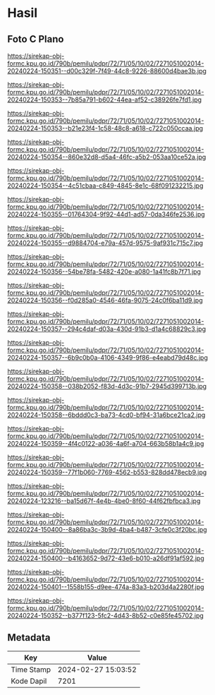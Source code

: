 # Hasil

## Foto C Plano

https://sirekap-obj-formc.kpu.go.id/790b/pemilu/pdpr/72/71/05/10/02/7271051002014-20240224-150351--d00c329f-7f49-44c8-9226-88600d4bae3b.jpg

https://sirekap-obj-formc.kpu.go.id/790b/pemilu/pdpr/72/71/05/10/02/7271051002014-20240224-150353--7b85a791-b602-44ea-af52-c38926fe7fd1.jpg

https://sirekap-obj-formc.kpu.go.id/790b/pemilu/pdpr/72/71/05/10/02/7271051002014-20240224-150353--b21e23f4-1c58-48c8-a618-c722c050ccaa.jpg

https://sirekap-obj-formc.kpu.go.id/790b/pemilu/pdpr/72/71/05/10/02/7271051002014-20240224-150354--860e32d8-d5a4-46fc-a5b2-053aa10ce52a.jpg

https://sirekap-obj-formc.kpu.go.id/790b/pemilu/pdpr/72/71/05/10/02/7271051002014-20240224-150354--4c51cbaa-c849-4845-8e1c-68f091232215.jpg

https://sirekap-obj-formc.kpu.go.id/790b/pemilu/pdpr/72/71/05/10/02/7271051002014-20240224-150355--01764304-9f92-44d1-ad57-0da346fe2536.jpg

https://sirekap-obj-formc.kpu.go.id/790b/pemilu/pdpr/72/71/05/10/02/7271051002014-20240224-150355--d9884704-e79a-457d-9575-9af931c715c7.jpg

https://sirekap-obj-formc.kpu.go.id/790b/pemilu/pdpr/72/71/05/10/02/7271051002014-20240224-150356--54be78fa-5482-420e-a080-1a41fc8b7f71.jpg

https://sirekap-obj-formc.kpu.go.id/790b/pemilu/pdpr/72/71/05/10/02/7271051002014-20240224-150356--f0d285a0-4546-46fa-9075-24c0f6ba11d9.jpg

https://sirekap-obj-formc.kpu.go.id/790b/pemilu/pdpr/72/71/05/10/02/7271051002014-20240224-150357--294c4daf-d03a-430d-91b3-d1a4c68829c3.jpg

https://sirekap-obj-formc.kpu.go.id/790b/pemilu/pdpr/72/71/05/10/02/7271051002014-20240224-150357--6b9c0b0a-4106-4349-9f86-e4eabd79d48c.jpg

https://sirekap-obj-formc.kpu.go.id/790b/pemilu/pdpr/72/71/05/10/02/7271051002014-20240224-150358--038b2052-f83d-4d3c-91b7-2945d399713b.jpg

https://sirekap-obj-formc.kpu.go.id/790b/pemilu/pdpr/72/71/05/10/02/7271051002014-20240224-150358--6bddd0c3-ba73-4cd0-bf94-31a6bce21ca2.jpg

https://sirekap-obj-formc.kpu.go.id/790b/pemilu/pdpr/72/71/05/10/02/7271051002014-20240224-150359--4f4c0122-a036-4a6f-a704-663b58b1a4c9.jpg

https://sirekap-obj-formc.kpu.go.id/790b/pemilu/pdpr/72/71/05/10/02/7271051002014-20240224-150359--77f1b060-7769-4562-b553-828dd478ecb9.jpg

https://sirekap-obj-formc.kpu.go.id/790b/pemilu/pdpr/72/71/05/10/02/7271051002014-20240224-123216--ba15d67f-4e4b-4be0-8f60-44f62fbfbca3.jpg

https://sirekap-obj-formc.kpu.go.id/790b/pemilu/pdpr/72/71/05/10/02/7271051002014-20240224-150400--8a86ba3c-3b9d-4ba4-b487-3cfe0c3f20bc.jpg

https://sirekap-obj-formc.kpu.go.id/790b/pemilu/pdpr/72/71/05/10/02/7271051002014-20240224-150400--b4163652-9d72-43e6-b010-a26df91af592.jpg

https://sirekap-obj-formc.kpu.go.id/790b/pemilu/pdpr/72/71/05/10/02/7271051002014-20240224-150401--1558b155-d9ee-474a-83a3-b203d4a2280f.jpg

https://sirekap-obj-formc.kpu.go.id/790b/pemilu/pdpr/72/71/05/10/02/7271051002014-20240224-150352--b377f123-5fc2-4d43-8b52-c0e85fe45702.jpg


## Metadata

| Key        | Value               |
| ---------- | ------------------- |
| Time Stamp | 2024-02-27 15:03:52 |
| Kode Dapil | 7201                |



